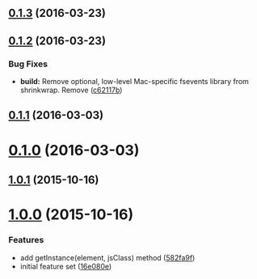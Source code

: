 <a name="0.1.3"></a>
## [0.1.3](https://github.com/Pearson-Higher-Ed/component-handler/compare/v0.1.2...v0.1.3) (2016-03-23)




<a name="0.1.2"></a>
## [0.1.2](https://github.com/Pearson-Higher-Ed/component-handler/compare/v0.1.1...v0.1.2) (2016-03-23)


### Bug Fixes

* **build:** Remove optional, low-level Mac-specific fsevents library from shrinkwrap. Remove ([c62117b](https://github.com/Pearson-Higher-Ed/component-handler/commit/c62117b))



<a name="0.1.1"></a>
## [0.1.1](https://github.com/Pearson-Higher-Ed/component-handler/compare/v0.1.0...v0.1.1) (2016-03-03)




<a name="0.1.0"></a>
# [0.1.0](https://github.com/Pearson-Higher-Ed/component-handler/compare/1.0.1...v0.1.0) (2016-03-03)




<a name="1.0.1"></a>
## [1.0.1](https://github.com/Pearson-Higher-Ed/component-handler/compare/1.0.0...1.0.1) (2015-10-16)




<a name="1.0.0"></a>
# [1.0.0](https://github.com/Pearson-Higher-Ed/component-handler/compare/16e080e...1.0.0) (2015-10-16)


### Features

* add getInstance(element, jsClass) method ([582fa9f](https://github.com/Pearson-Higher-Ed/component-handler/commit/582fa9f))
* initial feature set ([16e080e](https://github.com/Pearson-Higher-Ed/component-handler/commit/16e080e))



